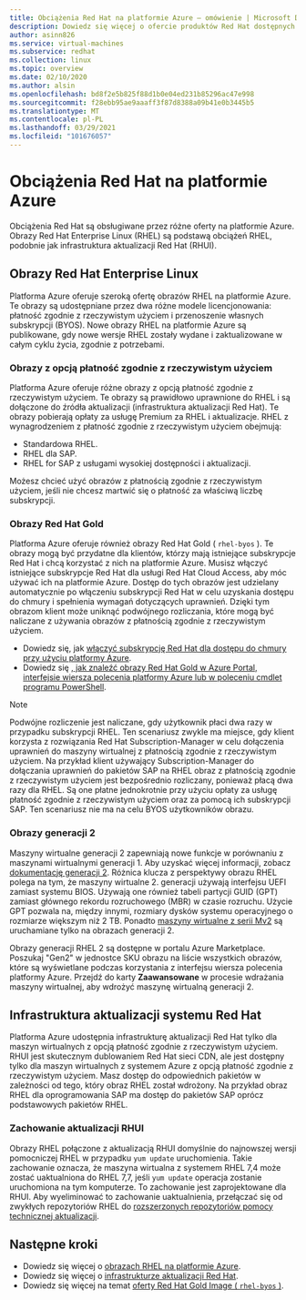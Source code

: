 ```yaml
---
title: Obciążenia Red Hat na platformie Azure — omówienie | Microsoft Docs
description: Dowiedz się więcej o ofercie produktów Red Hat dostępnych na platformie Azure.
author: asinn826
ms.service: virtual-machines
ms.subservice: redhat
ms.collection: linux
ms.topic: overview
ms.date: 02/10/2020
ms.author: alsin
ms.openlocfilehash: bd8f2e5b825f88d1b0e04ed231b85296ac47e998
ms.sourcegitcommit: f28ebb95ae9aaaff3f87d8388a09b41e0b3445b5
ms.translationtype: MT
ms.contentlocale: pl-PL
ms.lasthandoff: 03/29/2021
ms.locfileid: "101676057"
---
```

# <a name="red-hat-workloads-on-azure"></a>Obciążenia Red Hat na platformie Azure

Obciążenia Red Hat są obsługiwane przez różne oferty na platformie Azure. Obrazy Red Hat Enterprise Linux (RHEL) są podstawą obciążeń RHEL, podobnie jak infrastruktura aktualizacji Red Hat (RHUI).

## <a name="red-hat-enterprise-linux-images"></a>Obrazy Red Hat Enterprise Linux

Platforma Azure oferuje szeroką ofertę obrazów RHEL na platformie Azure. Te obrazy są udostępniane przez dwa różne modele licencjonowania: płatność zgodnie z rzeczywistym użyciem i przenoszenie własnych subskrypcji (BYOS). Nowe obrazy RHEL na platformie Azure są publikowane, gdy nowe wersje RHEL zostały wydane i zaktualizowane w całym cyklu życia, zgodnie z potrzebami.

### <a name="pay-as-you-go-images"></a>Obrazy z opcją płatność zgodnie z rzeczywistym użyciem

Platforma Azure oferuje różne obrazy z opcją płatność zgodnie z rzeczywistym użyciem. Te obrazy są prawidłowo uprawnione do RHEL i są dołączone do źródła aktualizacji (infrastruktura aktualizacji Red Hat). Te obrazy pobierają opłaty za usługę Premium za RHEL i aktualizacje. RHEL z wynagrodzeniem z płatność zgodnie z rzeczywistym użyciem obejmują:

* Standardowa RHEL.
* RHEL dla SAP.
* RHEL for SAP z usługami wysokiej dostępności i aktualizacji.

Możesz chcieć użyć obrazów z płatnością zgodnie z rzeczywistym użyciem, jeśli nie chcesz martwić się o płatność za właściwą liczbę subskrypcji.

### <a name="red-hat-gold-images"></a>Obrazy Red Hat Gold

Platforma Azure oferuje również obrazy Red Hat Gold ( `rhel-byos` ). Te obrazy mogą być przydatne dla klientów, którzy mają istniejące subskrypcje Red Hat i chcą korzystać z nich na platformie Azure. Musisz włączyć istniejące subskrypcje Red Hat dla usługi Red Hat Cloud Access, aby móc używać ich na platformie Azure. Dostęp do tych obrazów jest udzielany automatycznie po włączeniu subskrypcji Red Hat w celu uzyskania dostępu do chmury i spełnienia wymagań dotyczących uprawnień. Dzięki tym obrazom klient może uniknąć podwójnego rozliczania, które mogą być naliczane z używania obrazów z płatnością zgodnie z rzeczywistym użyciem.
* Dowiedz się, jak [włączyć subskrypcję Red Hat dla dostępu do chmury przy użyciu platformy Azure](https://access.redhat.com/documentation/en-us/red_hat_subscription_management/1/html/red_hat_cloud_access_reference_guide/enabling-and-maintaining-subs_cloud-access).
* Dowiedz się [, jak znaleźć obrazy Red Hat Gold w Azure Portal, interfejsie wiersza polecenia platformy Azure lub w poleceniu cmdlet programu PowerShell](./byos.md).

> [!NOTE]
> Podwójne rozliczenie jest naliczane, gdy użytkownik płaci dwa razy w przypadku subskrypcji RHEL. Ten scenariusz zwykle ma miejsce, gdy klient korzysta z rozwiązania Red Hat Subscription-Manager w celu dołączenia uprawnień do maszyny wirtualnej z płatnością zgodnie z rzeczywistym użyciem. Na przykład klient używający Subscription-Manager do dołączania uprawnień do pakietów SAP na RHEL obraz z płatnością zgodnie z rzeczywistym użyciem jest bezpośrednio rozliczany, ponieważ płacą dwa razy dla RHEL. Są one płatne jednokrotnie przy użyciu opłaty za usługę płatność zgodnie z rzeczywistym użyciem oraz za pomocą ich subskrypcji SAP. Ten scenariusz nie ma na celu BYOS użytkowników obrazu.

### <a name="generation-2-images"></a>Obrazy generacji 2

Maszyny wirtualne generacji 2 zapewniają nowe funkcje w porównaniu z maszynami wirtualnymi generacji 1. Aby uzyskać więcej informacji, zobacz [dokumentację generacji 2](../../generation-2.md). Różnica klucza z perspektywy obrazu RHEL polega na tym, że maszyny wirtualne 2. generacji używają interfejsu UEFI zamiast systemu BIOS. Używają one również tabeli partycji GUID (GPT) zamiast głównego rekordu rozruchowego (MBR) w czasie rozruchu. Użycie GPT pozwala na, między innymi, rozmiary dysków systemu operacyjnego o rozmiarze większym niż 2 TB. Ponadto [maszyny wirtualne z serii Mv2](../../mv2-series.md) są uruchamiane tylko na obrazach generacji 2.

Obrazy generacji RHEL 2 są dostępne w portalu Azure Marketplace. Poszukaj "Gen2" w jednostce SKU obrazu na liście wszystkich obrazów, które są wyświetlane podczas korzystania z interfejsu wiersza polecenia platformy Azure. Przejdź do karty **Zaawansowane** w procesie wdrażania maszyny wirtualnej, aby wdrożyć maszynę wirtualną generacji 2.

## <a name="red-hat-update-infrastructure"></a>Infrastruktura aktualizacji systemu Red Hat

Platforma Azure udostępnia infrastrukturę aktualizacji Red Hat tylko dla maszyn wirtualnych z opcją płatność zgodnie z rzeczywistym użyciem. RHUI jest skutecznym dublowaniem Red Hat sieci CDN, ale jest dostępny tylko dla maszyn wirtualnych z systemem Azure z opcją płatność zgodnie z rzeczywistym użyciem. Masz dostęp do odpowiednich pakietów w zależności od tego, który obraz RHEL został wdrożony. Na przykład obraz RHEL dla oprogramowania SAP ma dostęp do pakietów SAP oprócz podstawowych pakietów RHEL.

### <a name="rhui-update-behavior"></a>Zachowanie aktualizacji RHUI

Obrazy RHEL połączone z aktualizacją RHUI domyślnie do najnowszej wersji pomocniczej RHEL w przypadku `yum update` uruchomienia. Takie zachowanie oznacza, że maszyna wirtualna z systemem RHEL 7,4 może zostać uaktualniona do RHEL 7,7, jeśli `yum update` operacja zostanie uruchomiona na tym komputerze. To zachowanie jest zaprojektowane dla RHUI. Aby wyeliminować to zachowanie uaktualnienia, przełączać się od zwykłych repozytoriów RHEL do [rozszerzonych repozytoriów pomocy technicznej aktualizacji](./redhat-rhui.md#rhel-eus-and-version-locking-rhel-vms).

## <a name="next-steps"></a>Następne kroki

* Dowiedz się więcej o [obrazach RHEL na platformie Azure](./redhat-images.md).
* Dowiedz się więcej o [infrastrukturze aktualizacji Red Hat](./redhat-rhui.md).
* Dowiedz się więcej na temat [oferty Red Hat Gold Image ( `rhel-byos` )](./byos.md).